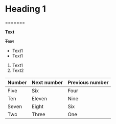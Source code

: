 # Heading 1
=======

**Text**

~~Text~~

- Text1
- Text1

1. Text1
2. Text2

| Number | Next number | Previous number |
| :----- | :---------- | :-------------- |
| Five   | Six         | Four            |
| Ten    | Eleven      | Nine            |
| Seven  | Eight       | Six             |
| Two    | Three       | One             |
